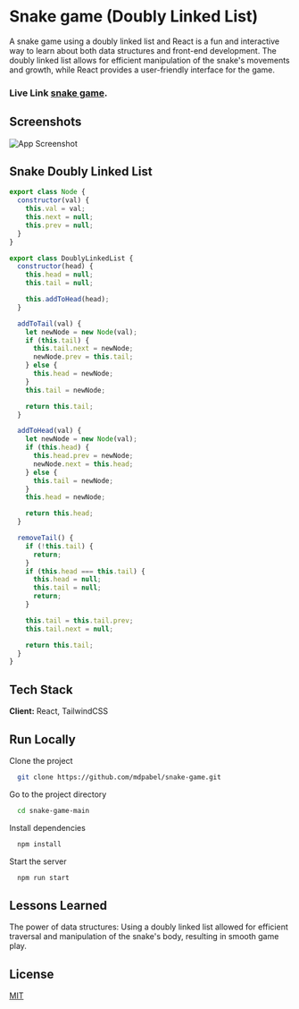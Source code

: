 # Snake game (Doubly Linked List)

A snake game using a doubly linked list and React is a fun and interactive way to learn about both data structures and front-end development. The doubly linked list allows for efficient manipulation of the snake's movements and growth, while React provides a user-friendly interface for the game.

### Live Link [snake game](snake-game-pi-amber.vercel.app/).

## Screenshots

![App Screenshot](./screenshort.gif)

## Snake Doubly Linked List

```js
export class Node {
  constructor(val) {
    this.val = val;
    this.next = null;
    this.prev = null;
  }
}

export class DoublyLinkedList {
  constructor(head) {
    this.head = null;
    this.tail = null;

    this.addToHead(head);
  }

  addToTail(val) {
    let newNode = new Node(val);
    if (this.tail) {
      this.tail.next = newNode;
      newNode.prev = this.tail;
    } else {
      this.head = newNode;
    }
    this.tail = newNode;

    return this.tail;
  }

  addToHead(val) {
    let newNode = new Node(val);
    if (this.head) {
      this.head.prev = newNode;
      newNode.next = this.head;
    } else {
      this.tail = newNode;
    }
    this.head = newNode;

    return this.head;
  }

  removeTail() {
    if (!this.tail) {
      return;
    }
    if (this.head === this.tail) {
      this.head = null;
      this.tail = null;
      return;
    }

    this.tail = this.tail.prev;
    this.tail.next = null;

    return this.tail;
  }
}
```

## Tech Stack

**Client:** React, TailwindCSS

## Run Locally

Clone the project

```bash
  git clone https://github.com/mdpabel/snake-game.git
```

Go to the project directory

```bash
  cd snake-game-main
```

Install dependencies

```bash
  npm install
```

Start the server

```bash
  npm run start
```

## Lessons Learned

The power of data structures: Using a doubly linked list allowed for efficient traversal and manipulation of the snake's body, resulting in smooth game play.

## License

[MIT](https://choosealicense.com/licenses/mit/)
